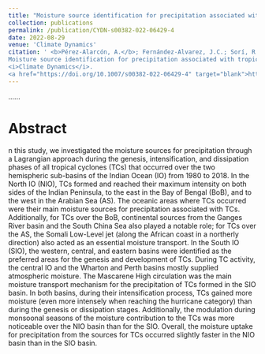 ```yaml
---
title: "Moisture source identification for precipitation associated with tropical cyclone development over the Indian Ocean: a Lagrangian approach"
collection: publications
permalink: /publication/CYDN-s00382-022-06429-4
date: 2022-08-29
venue: 'Climate Dynamics'
citation: ' <b>Pérez-Alarcón, A.</b>; Fernández-Alvarez, J.C.; Sorí, R.;   Nieto, R.; Gimeno, L. (2022).
Moisture source identification for precipitation associated with tropical cyclone development over the Indian Ocean: a Lagrangian approach 
<i>Climate Dynamics</i>.
<a href="https://doi.org/10.1007/s00382-022-06429-4" target="blank">https://doi.org/10.1007/s00382-022-06429-4</a>'
---
```


......  

# Abstract

n this study, we investigated the moisture sources for precipitation through a Lagrangian approach during the genesis, intensification,
and dissipation phases of all tropical cyclones (TCs) that occurred over the two hemispheric sub-basins of the Indian Ocean (IO) from 1980
to 2018. In the North IO (NIO), TCs formed and reached their maximum intensity on both sides of the Indian Peninsula, to the east in the Bay 
of Bengal (BoB), and to the west in the Arabian Sea (AS). The oceanic areas where TCs occurred were their main moisture sources for precipitation 
associated with TCs. Additionally, for TCs over the BoB, continental sources from the Ganges River basin and the South China Sea also played a
notable role; for TCs over the AS, the Somali Low-Level jet (along the African coast in a northerly direction) also acted as an essential moisture
transport. In the South IO (SIO), the western, central, and eastern basins were identified as the preferred areas for the genesis and development 
of TCs. During TC activity, the central IO and the Wharton and Perth basins mostly supplied atmospheric moisture. The Mascarene High circulation 
was the main moisture transport mechanism for the precipitation of TCs formed in the SIO basin. In both basins, during their intensification process,
TCs gained more moisture (even more intensely when reaching the hurricane category) than during the genesis or dissipation stages. Additionally,
the modulation during monsoonal seasons of the moisture contribution to the TCs was more noticeable over the NIO basin than for the SIO. Overall, 
the moisture uptake for precipitation from the sources for TCs occurred slightly faster in the NIO basin than in the SIO basin.
